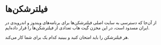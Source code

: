 # فیلترشکن‌ها
از آن‌جا که دسترسی به سایت اصلی فیلترشکن‌ها برای برنامه‌های ویندوز و اندرویدی در ایران مسدود است، 
در این مخزن گیت هاب تعدادی از فیلترشکن‌ها را قرار داده‌ایم.

هر فیلترشکن را باید امتحان کنید و ببینید کدام یک برای شما کار می‌کند.